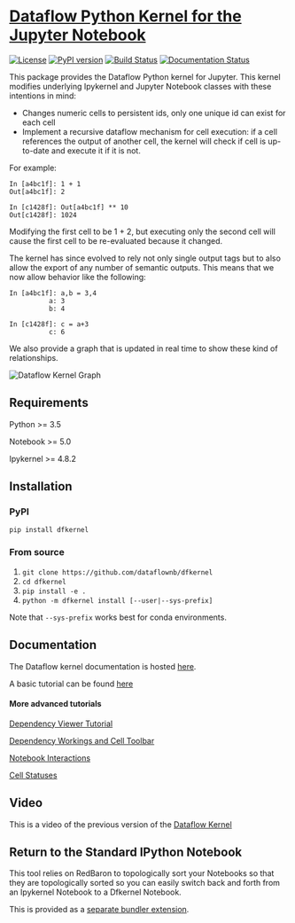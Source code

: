 # [Dataflow Python Kernel for the Jupyter Notebook](http://github.com/dataflownb/dfkernel/)

[![License](https://img.shields.io/badge/License-BSD3-blue.svg)](https://github.com/dataflownb/dfkernel/blob/master/LICENSE)
[![PyPI version](https://badge.fury.io/py/dfkernel.svg)](https://badge.fury.io/py/dfkernel)
[![Build Status](https://travis-ci.com/colinjbrown/dfkernel.svg?branch=master)](https://travis-ci.org/colinjbrown/dfkernel)
[![Documentation Status](https://readthedocs.org/projects/dfkernel/badge/?version=stable)](http://dfkernel.readthedocs.io/en/stable/?badge=stable)

This package provides the Dataflow Python kernel for Jupyter. 
This kernel modifies underlying Ipykernel and Jupyter Notebook classes with these intentions in mind: 
- Changes numeric cells to persistent ids, only one unique id can exist for each cell 
- Implement a recursive dataflow mechanism for cell execution: if a cell references the output of another cell, the kernel will check if cell is up-to-date and execute it if it is not. 

For example:

```
In [a4bc1f]: 1 + 1
Out[a4bc1f]: 2

In [c1428f]: Out[a4bc1f] ** 10
Out[c1428f]: 1024
```

Modifying the first cell to be 1 + 2, but executing only the second cell will cause the first cell to be re-evaluated because it changed.

The kernel has since evolved to rely not only single output tags but to also allow the export of any number of semantic outputs. This means that we now allow behavior like the following:

```
In [a4bc1f]: a,b = 3,4
          a: 3
          b: 4
          
In [c1428f]: c = a+3
          c: 6
```

We also provide a graph that is updated in real time to show these kind of relationships.

![Dataflow Kernel Graph](https://cdn.rawgit.com/dataflownb/dfkernel/documentation-update/docs/tutorial/img/stage2.svg)

## Requirements

Python >= 3.5

Notebook >= 5.0

Ipykernel >= 4.8.2

## Installation

### PyPI

`pip install dfkernel`

### From source

1. `git clone https://github.com/dataflownb/dfkernel`
2. `cd dfkernel`
3. `pip install -e .`
4. `python -m dfkernel install [--user|--sys-prefix]`

Note that `--sys-prefix` works best for conda environments.

## Documentation
The Dataflow kernel documentation is hosted [here](http://dfkernel.readthedocs.io/en/latest/).

A basic tutorial can be found [here](http://dfkernel.readthedocs.io/en/latest/dfkernel-tutorial.html)

#### More advanced tutorials
[Dependency Viewer Tutorial](http://dfkernel.readthedocs.io/en/latest/dep-view-tutorial.html)

[Dependency Workings and Cell Toolbar](http://dfkernel.readthedocs.io/en/latest/dependency-cell-toolbar.html)

[Notebook Interactions](http://dfkernel.readthedocs.io/en/latest/notebook-interactions.html)

[Cell Statuses](http://dfkernel.readthedocs.io/en/latest/dfkernel-statuses.html)

## Video
This is a video of the previous version of the [Dataflow Kernel](http://www.youtube.com/watch?v=lAfywCbp7qU)

## Return to the Standard IPython Notebook

This tool relies on RedBaron to topologically sort your Notebooks so that they are topologically sorted so you can easily switch back and forth from an Ipykernel Notebook to a Dfkernel Notebook.

This is provided as a [separate bundler extension](https://github.com/dataflownb/dfconvert).
